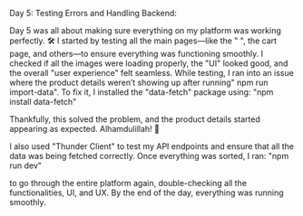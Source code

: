 Day 5: Testing Errors and Handling Backend:

Day 5 was all about making sure everything on my platform was working perfectly. 🛠 I started by testing all the main pages—like the " ", the cart page, and others—to ensure everything was functioning smoothly. I checked if all the images were loading properly, the "UI" looked good, and the overall "user experience" felt seamless.
While testing, I ran into an issue where the product details weren’t showing up after running" npm run import-data". To fix it, I installed the "data-fetch" package using:
"npm install data-fetch"

Thankfully, this solved the problem, and the product details started appearing as expected. Alhamdulillah! 🙌

I also used "Thunder Client" to test my API endpoints and ensure that all the data was being fetched correctly. Once everything was sorted, I ran:
"npm run dev"

to go through the entire platform again, double-checking all the functionalities, UI, and UX. By the end of the day, everything was running smoothly. 
